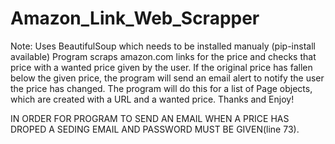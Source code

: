 # Amazon_Link_Web_Scrapper
Note: Uses BeautifulSoup which needs to be installed manualy (pip-install available)
Program scraps amazon.com links for the price and checks that price with a wanted price given by the user. If the original price has fallen below the given price, the program will send an email alert to notify the user the price has changed. The program will do this for a list of Page objects, which are created with a URL and a wanted price. Thanks and Enjoy!


IN ORDER FOR PROGRAM TO SEND AN EMAIL WHEN A PRICE HAS DROPED A SEDING EMAIL AND PASSWORD MUST BE GIVEN(line 73).
